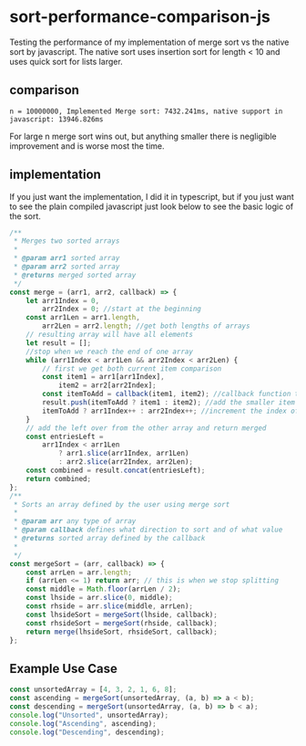 # sort-performance-comparison-js

Testing the performance of my implementation of merge sort vs the native sort by javascript. The native sort uses insertion sort for length < 10 and
uses quick sort for lists larger.

## comparison

```
n = 10000000, Implemented Merge sort: 7432.241ms, native support in javascript: 13946.826ms
```

For large n merge sort wins out, but anything smaller there is negligible improvement and is worse most the time.

## implementation

If you just want the implementation, I did it in typescript, but if you just want to see the plain compiled javascript
just look below to see the basic logic of the sort.

```javascript
/**
 * Merges two sorted arrays
 *
 * @param arr1 sorted array
 * @param arr2 sorted array
 * @returns merged sorted array
 */
const merge = (arr1, arr2, callback) => {
	let arr1Index = 0,
		arr2Index = 0; //start at the beginning
	const arr1Len = arr1.length,
		arr2Len = arr2.length; //get both lengths of arrays
	// resulting array will have all elements
	let result = [];
	//stop when we reach the end of one array
	while (arr1Index < arr1Len && arr2Index < arr2Len) {
		// first we get both current item comparison
		const item1 = arr1[arr1Index],
			item2 = arr2[arr2Index];
		const itemToAdd = callback(item1, item2); //callback function to select item to add
		result.push(itemToAdd ? item1 : item2); //add the smaller item
		itemToAdd ? arr1Index++ : arr2Index++; //increment the index of the one added
	}
	// add the left over from the other array and return merged
	const entriesLeft =
		arr1Index < arr1Len
			? arr1.slice(arr1Index, arr1Len)
			: arr2.slice(arr2Index, arr2Len);
	const combined = result.concat(entriesLeft);
	return combined;
};
/**
 * Sorts an array defined by the user using merge sort
 *
 * @param arr any type of array
 * @param callback defines what direction to sort and of what value
 * @returns sorted array defined by the callback
 *
 */
const mergeSort = (arr, callback) => {
	const arrLen = arr.length;
	if (arrLen <= 1) return arr; // this is when we stop splitting
	const middle = Math.floor(arrLen / 2);
	const lhside = arr.slice(0, middle);
	const rhside = arr.slice(middle, arrLen);
	const lhsideSort = mergeSort(lhside, callback);
	const rhsideSort = mergeSort(rhside, callback);
	return merge(lhsideSort, rhsideSort, callback);
};
```

## Example Use Case

```javascript
const unsortedArray = [4, 3, 2, 1, 6, 8];
const ascending = mergeSort(unsortedArray, (a, b) => a < b);
const descending = mergeSort(unsortedArray, (a, b) => b < a);
console.log("Unsorted", unsortedArray);
console.log("Ascending", ascending);
console.log("Descending", descending);
```
